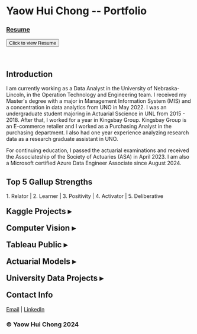 <body>
<h1>Yaow Hui Chong -- Portfolio</h1>

<h3><a href="Activity 2/Resume_Yaow_Chong.pdf">Resume</a></h3>

<button onclick="window.location.href='Activity 2/Resume_Yaow_Chong.pdf';">Click to view Resume</button>


<br>


<h2>Introduction</h2>
<p>
	I am currently working as a Data Analyst in the University of Nebraska-Lincoln, in the Operation Technology and Engineering team. I received my Master's degree with a major in Management Information System (MIS) and a concentration in data analytics from UNO in May 2022. I was an undergraduate student majoring in Actuarial Sscience in UNL from 2015 - 2018. After that, I worked for a year in Kingsbay Group. Kingsbay Group is an E-commerce retailer and I worked as a Purchasing Analyst in the purchasing department. I also had one year experience analyzing research data as a research graduate assistant in UNO. </p>
<p>
	For continuing education, I passed the actuarial examinations and received the Associateship of the Society of Actuaries (ASA) in April 2023. I am also a Microsoft certified Azure Data Engineer Associate since August 2024.

</p>

<h2>Top 5 Gallup Strengths</h2>
	
<p> 1. Relator  |  2. Learner  |  3. Positivity  |  4. Activator  |  5. Deliberative</p>
	


<h2 class="toggleButton" style="cursor: pointer; margin-top: 20px;">
    Kaggle Projects <span id="toggleIcon">&#9656;</span>
</h2>
<ul class="strengthsList" style="display: none;">
    <li>1. [Classification] Health Insurance: Cross Sell Prediction</li>
		<ul>
			<li><a href="https://github.com/ychong4/ychong4.github.io/tree/master/Activity%202/InsurancePrediction">Project Overview</a></li>
    			<li><a href="https://github.com/ychong4/ychong4.github.io/blob/master/Activity%202/InsurancePrediction/Predicting_insurance.ipynb">Notebook</a></li>
		</ul>
		<li>2. [Classification] Titanic: Machine Learning from Disaster</li>
		<ul>
			<li><a href="https://github.com/ychong4/ychong4.github.io/tree/master/Activity%202/Titanic">Project Overview</a></li>	
			<li><a href="https://github.com/ychong4/ychong4.github.io/blob/master/Activity%202/Titanic/Titanic.ipynb">Notebook</a></li>
		</ul>
		<li>3. [Regression] House Prices: Advanced Regression Techniques</li>
		<ul>
			<li><a href="https://github.com/ychong4/ychong4.github.io/tree/master/Activity%202/House%20Price%20Predict">Project Overview</a></li>
			<li><a href="https://github.com/ychong4/ychong4.github.io/blob/master/Activity%202/HousePricePredict.ipynb">Notebook</a></li>
		</ul>
		<li>4. [Time-series] Bitcoin Price prediction using LSTM model</li>
		<ul>
			<li><a href="https://github.com/ychong4/ychong4.github.io/blob/master/Activity%202/LSTM/BTCPricePrediction.md">Project Overview</a></li>
			<li><a href="https://github.com/ychong4/ychong4.github.io/blob/master/Activity%202/LSTM/btc.ipynb">Notebook</a></li>
		</ul>
		<li>5. [Clustering] Clustering Analysis on Credit Card Customers Dataset</li>
		<ul>
			<li><a href="https://github.com/ychong4/ychong4.github.io/tree/master/Activity%202/Clustering">Project Overview</a></li>
    			<li><a href="https://github.com/ychong4/ychong4.github.io/blob/master/Activity%202/Clustering/Clustering.ipynb">Notebook</a></li>
		</ul>
		<li>6. [Recommender System] Recommendation engines for Amazon products and movie datasets</li>
		<ul>
			<li><a href="https://github.com/ychong4/ychong4.github.io/tree/master/Activity%202/Recommender%20System">Project Overview</a></li>
			<li><a href="https://github.com/ychong4/ychong4.github.io/blob/master/Activity%202/Recommender%20System/Recommender%20system%20for%20Amazon%20products.ipynb">Notebook: Amazon Product</a></li>
    			<li><a href="https://github.com/ychong4/ychong4.github.io/blob/master/Activity%202/Recommender%20System/Recommender-System-movies.ipynb">Notebook: Movies recommendation</a></li>
		</ul>
		<li>7. [A/B Test] Examine the effect of control/variant groups on revenue</li>
     		<ul>
			<li><a href="https://github.com/ychong4/ychong4.github.io/tree/master/Activity%202/ABtest">Project Overview</a></li>
			<li><a href="https://github.com/ychong4/ychong4.github.io/blob/master/Activity%202/ABtest/abtest.ipynb">Notebook</a></li>
		</ul>
</ul>				
	

<h2 class="toggleButton" style="cursor: pointer; margin-top: 20px;">
    Computer Vision <span id="toggleIcon">&#9656;</span>
</h2>
<ul class="strengthsList" style="display: none;">
    <li>1. [Image Classification] Natural Scene Image Classification -- CNN</li>
		<ul>
			<li><a href="https://github.com/ychong4/ychong4.github.io/tree/master/Activity%202/Intel%20Image%20Classification">Project Overview</a></li>
			<li><a href="https://github.com/ychong4/ychong4.github.io/blob/master/Activity%202/Intel_Image_Classification.ipynb">Notebook</a></li>
		</ul>
		<li>2. [Image Classification] Transfer Learning on MobileNetV2</li>
		<ul>
			<li><a href="https://github.com/ychong4/ychong4.github.io/blob/master/Activity%202/MobileNet_v2/TransfrerLearning.md">Project Overview</a></li>
			<li><a href="https://github.com/ychong4/ychong4.github.io/blob/master/Activity%202/TransferLearning_MobileNet_v2.ipynb">Notebook</a></li>
		</ul>
		<li>3. [Image Classification] Fine Tuning on MobileNetV2</li>
		<ul>
			<li><a href="https://github.com/ychong4/ychong4.github.io/blob/master/Activity%202/MobileNet_v2/FineTune.md">Project Overview</a></li>
			<li><a href="https://github.com/ychong4/ychong4.github.io/blob/master/Activity%202/FineTune_MobileNetV2.ipynb">Notebook</a></li>
		</ul>
		<li>4. [Object Detection] YOLOv5 Car Prediction on road</li>
		<ul>
			<li><a href="https://github.com/ychong4/ychong4.github.io/blob/master/Activity%202/yolov5/Readme.md">Project Overview</a></li>
			<li><a href="https://github.com/ychong4/ychong4.github.io/blob/master/Activity%202/yolov5.ipynb">Notebook</a></li>
			<li><a href="https://github.com/ychong4/ychong4.github.io/blob/master/Activity%202/car.mp4">[Object Detection] Video</a></li>
		</ul>
		<li>5. [Object Detection] YOLOv8 Fire Detection using Roboflow</li>
		<ul>
			<li><a href="https://github.com/ychong4/ychong4.github.io/tree/master/Activity%202/FireDetectionRobflow">Project Overview</a></li>
		</ul>
</ul>
	


<h2 class="toggleButton" style="cursor: pointer; margin-top: 20px;">
    Tableau Public <span id="toggleIcon">&#9656;</span>
</h2>
<ul class="strengthsList" style="display: none;">
    <li><a href="https://public.tableau.com/app/profile/yaow.chong/vizzes">Tableau Public Page</a></li>
</ul>


<h2 class="toggleButton" style="cursor: pointer; margin-top: 20px">
    Actuarial Models <span id="toggleIcon">&#9656;</span>
</h2>
<ul class="strengthsList" style="display: none;">
    <li><a href="https://github.com/ychong4/ychong4.github.io/blob/master/Activity%202/Actuarial%20Model/TermLifeInsurancePricing.xlsm">[Life] 10-year Term Life Pricing Model</a></li>
</ul>


	
<h2 class="toggleButton" style="cursor: pointer; margin-top: 20px;">
    University Data Projects <span id="toggleIcon">&#9656;</span>
</h2>
<ul class="strengthsList" style="display: none;">
    <li><a href="Activity 2/ISQA 8156 Group project.pdf">Statistical Analysis of participation surveys for "Omaha Girls Rock"</a></li>
    <li><a href="Activity 2/ISQA 8700 Group Project.pdf">COVID-19 Data Mining & Analysis Project</a></li>
    <li><a href="Activity 2/ISQA8750 Individual Research.pdf">Key factors that affect the severity of road accidents</a></li>
    <li><a href="Activity 2/sampleEnergyDoc.pdf">Analysis on Australian Energy Household</a></li>
</ul>



<script>
// Get all the headers and lists
var buttons = document.querySelectorAll('.toggleButton');
var lists = document.querySelectorAll('.strengthsList');
var icons = document.querySelectorAll('.toggleIcon');

// Loop through all buttons and attach event listeners
buttons.forEach(function(button, index) {
    button.addEventListener('click', function() {
        var list = lists[index]; // Get the corresponding list
        var icon = icons[index]; // Get the corresponding icon

        if (list.style.display === 'none') {
            list.style.display = 'block'; // Show the list
            icon.innerHTML = '&#9662;'; // Change icon to down arrow
        } else {
            list.style.display = 'none'; // Hide the list
            icon.innerHTML = '&#9656;'; // Change icon to right arrow
        }
    });
});
</script>



 
<h2 style="margin-top: 20px;">Contact Info</h2>
<p><a href="mailto:yaowhuichong54312@gmail.com">Email</a>  |  <a href="https://www.linkedin.com/in/yaow-hui-chong/">LinkedIn</a></p>

<h3>&copy; Yaow Hui Chong 2024 </h3>

</body>

